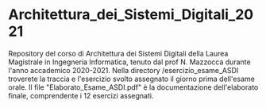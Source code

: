 # Architettura_dei_Sistemi_Digitali_2021
 Repository del corso di Architettura dei Sistemi Digitali della Laurea Magistrale in Ingegneria Informatica, tenuto dal prof N. Mazzocca durante l'anno accademico 2020-2021. 
Nella directory /esercizio_esame_ASDI troverete la traccia e l'esercizio svolto assegnato il giorno prima dell'esame orale. Il file "Elaborato_Esame_ASDI.pdf" è la documentazione dell'elaborato finale, comprendente i 12 esercizi assegnati. 
